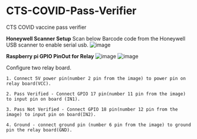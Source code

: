 # CTS-COVID-Pass-Verifier
CTS COVID vaccine pass verifier


**Honeywell Scanner Setup** 
  Scan below Barcode code from the Honeywell USB scanner to enable serial usb.
   ![image](https://user-images.githubusercontent.com/45216584/146660975-41be57b9-7d8a-48f4-a86b-e1d41588aafa.png)

**Raspberry pi GPIO PinOut for Relay** 
  ![image](https://user-images.githubusercontent.com/45216584/146830382-7400a04a-d538-48c2-bada-c808d45a6fa4.png)
  ![image](https://user-images.githubusercontent.com/45216584/146834359-67cb81c0-aedc-4c05-9514-ef401b1c891b.png)
  
  Configure two relay board.

    1. Connect 5V power pin(number 2 pin from the image) to power pin on relay board(VCC).

    2. Pass Verified - Connect GPIO 17 pin(number 11 pin from the image) to input pin on board (IN1).

    3. Pass Not Verified - Connect GPIO 18 pin(number 12 pin from the image) to input pin on board(IN2).

    4. Ground - connect ground pin (number 6 pin from the image) to ground pin the relay board(GND).
